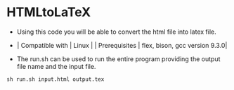 # HTMLtoLaTeX
* Using this code you will be able to convert the html file into latex file.

* | Compatible with | Linux                         |
  | Prerequisites   | flex, bison, gcc version 9.3.0|

* The run.sh can be used to run the entire program providing the output file name and the input file.

```
sh run.sh input.html output.tex
```
